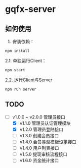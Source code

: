 # gqfx-server 

## 如何使用

1. 安装依赖：
```
npm install
```



2.1. 单独运行Client：
```
npm start
```

2.2. 运行Client与Server
```
npm run server
```


## TODO

- [ ] v1.0.0 ~ v2.0.0 管理员接口
  - [x] v1.1.0 管理员认证管理模块
  - [x] v1.2.0 管理员登陆接口
  - [ ] v1.3.0 创建会员接口
  - [ ] v1.4.0 会员类型模板设定接口
  - [ ] v1.4.0 用户列表接口
  - [ ] v1.5.0 提现审核流程接口
  - [ ] v1.6.0 资金统计接口